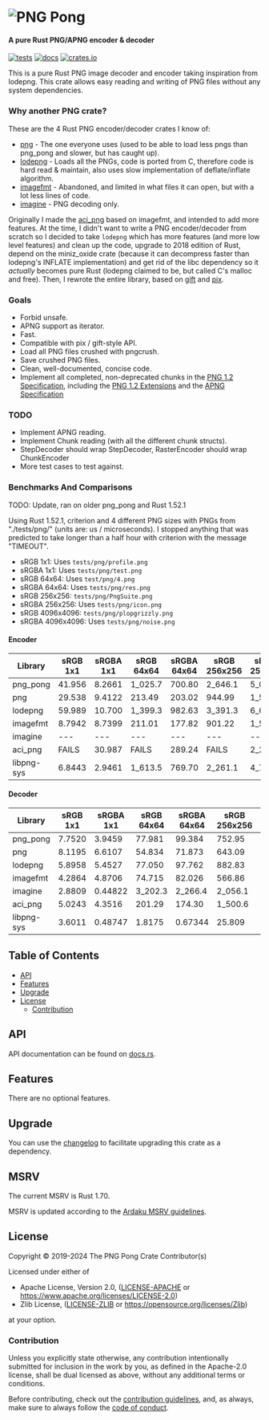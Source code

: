 # ![PNG Pong]

#### A pure Rust PNG/APNG encoder & decoder

[![tests](https://github.com/AldaronLau/png_pong/workflows/tests/badge.svg)](https://github.com/AldaronLau/png_pong/actions?query=workflow%3Atests)
[![docs](https://docs.rs/png_pong/badge.svg)](https://docs.rs/png_pong)
[![crates.io](https://img.shields.io/crates/v/png_pong.svg)](https://crates.io/crates/png_pong)

This is a pure Rust PNG image decoder and encoder taking inspiration from
lodepng.  This crate allows easy reading and writing of PNG files without any
system dependencies.

### Why another PNG crate?

These are the 4 Rust PNG encoder/decoder crates I know of:
- [png] - The one everyone uses (used to be able to load less pngs than
  png\_pong and slower, but has caught up).
- [lodepng] - Loads all the PNGs, code is ported from C, therefore code is hard
  read & maintain, also uses slow implementation of deflate/inflate algorithm.
- [imagefmt] - Abandoned, and limited in what files it can open, but with a lot
  less lines of code.
- [imagine] - PNG decoding only.

Originally I made the [aci\_png] based on imagefmt, and intended to add more
features.  At the time, I didn't want to write a PNG encoder/decoder from
scratch so I decided to take `lodepng` which has more features (and more low
level features) and clean up the code, upgrade to 2018 edition of Rust, depend
on the miniz\_oxide crate (because it can decompress faster than lodepng's
INFLATE implementation) and get rid of the libc dependency so it *actually*
becomes pure Rust (lodepng claimed to be, but called C's malloc and free).
Then, I rewrote the entire library, based on [gift] and [pix].

### Goals

 - Forbid unsafe.
 - APNG support as iterator.
 - Fast.
 - Compatible with pix / gift-style API.
 - Load all PNG files crushed with pngcrush.
 - Save crushed PNG files.
 - Clean, well-documented, concise code.
 - Implement all completed, non-deprecated chunks in the
   [PNG 1.2 Specification], including the [PNG 1.2 Extensions] and the
   [APNG Specification]

### TODO

 - Implement APNG reading.
 - Implement Chunk reading (with all the different chunk structs).
 - StepDecoder should wrap StepDecoder, RasterEncoder should wrap ChunkEncoder
 - More test cases to test against.

### Benchmarks And Comparisons

TODO: Update, ran on older png\_pong and Rust 1.52.1

Using Rust 1.52.1, criterion and 4 different PNG sizes with PNGs from
"./tests/png/" (units are: us / microseconds).  I stopped anything that was
predicted to take longer than a half hour with criterion with the message
"TIMEOUT".

- sRGB 1x1: Uses `tests/png/profile.png`
- sRGBA 1x1: Uses `tests/png/test.png`
- sRGB 64x64: Uses `test/png/4.png`
- sRGBA 64x64: Uses `tests/png/res.png`
- sRGB 256x256: `tests/png/PngSuite.png`
- sRGBA 256x256: Uses `tests/png/icon.png`
- sRGB 4096x4096: `tests/png/plopgrizzly.png`
- sRGBA 4096x4096: Uses `tests/png/noise.png`

#### Encoder

| Library    | sRGB 1x1 | sRGBA 1x1 | sRGB 64x64 | sRGBA 64x64 | sRGB 256x256 | sRGBA 256x256 | sRGB 4096x4096 | sRGBA 4096x4096 |
|------------|----------|-----------|------------|-------------|--------------|---------------|----------------|-----------------|
| png_pong   | 41.956   | 8.2661    | 1\_025.7   | 700.80      | 2\_646.1     | 5\_061.5      | 587\_320       | 3\_587\_100     |
| png        | 29.538   | 9.4122    | 213.49     | 203.02      | 944.99       | 1\_534.3      | 201\_680       | 1\_535\_300     |
| lodepng    | 59.989   | 10.700    | 1\_399.3   | 982.63      | 3\_391.3     | 6\_664.7      | 831\_190       | 3\_394\_900     |
| imagefmt   | 8.7942   | 8.7399    | 211.01     | 177.82      | 901.22       | 1\_569.4      | 218\_550       | 1\_285\_700     |
| imagine    | ---      | ---       | ---        | ---         | ---          | ---           | ---            | ---             |
| aci_png    | FAILS    | 30.987    | FAILS      | 289.24      | FAILS        | 2\_298.1      | FAILS          | 2\_135\_400     |
| libpng-sys | 6.8443   | 2.9461    | 1\_613.5   | 769.70      | 2\_261.1     | 4\_745.2      | 520\_770       | 2\_926\_900     |

#### Decoder

| Library    | sRGB 1x1 | sRGBA 1x1 | sRGB 64x64 | sRGBA 64x64 | sRGB 256x256 | sRGBA 256x256 | sRGB 4096x4096 | sRGBA 4096x4096 |
|------------|----------|-----------|------------|-------------|--------------|---------------|----------------|-----------------|
| png_pong   | 7.7520   | 3.9459    | 77.981     | 99.384      | 752.95       | 901.98        | 178\_880       | 570\_200        |
| png        | 8.1195   | 6.6107    | 54.834     | 71.873      | 643.09       | 686.29        | 128\_000       | 355\_080        |
| lodepng    | 5.8958   | 5.4527    | 77.050     | 97.762      | 882.83       | 982.76        | 230\_570       | 563\_210        |
| imagefmt   | 4.2864   | 4.8706    | 74.715     | 82.026      | 566.86       | 758.27        | 69\_465        | 545\_060        |
| imagine    | 2.8809   | 0.44822   | 3\_202.3   | 2\_266.4    | 2\_056.1     | 10\_753       | 442\_750       | 27\_944\_000    |
| aci_png    | 5.0243   | 4.3516    | 201.29     | 174.30      | 1\_500.6     | 1\_689.8      | 398\_340       | 1\_323\_600     |
| libpng-sys | 3.6011   | 0.48747   | 1.8175     | 0.67344     | 25.809       | 4.4175        | 19\_400        | 18\_262         |

## Table of Contents

 - [API]
 - [Features]
 - [Upgrade]
 - [License]
   - [Contribution]

## API

API documentation can be found on [docs.rs].

## Features

There are no optional features.

## Upgrade

You can use the [changelog] to facilitate upgrading this crate as a dependency.

## MSRV

The current MSRV is Rust 1.70.

MSRV is updated according to the [Ardaku MSRV guidelines].

## License

Copyright © 2019-2024 The PNG Pong Crate Contributor(s)

Licensed under either of
 - Apache License, Version 2.0, ([LICENSE-APACHE] or
   <https://www.apache.org/licenses/LICENSE-2.0>)
 - Zlib License, ([LICENSE-ZLIB] or <https://opensource.org/licenses/Zlib>)

at your option.

### Contribution

Unless you explicitly state otherwise, any contribution intentionally submitted
for inclusion in the work by you, as defined in the Apache-2.0 license, shall be
dual licensed as above, without any additional terms or conditions.

Before contributing, check out the [contribution guidelines], and, as always,
make sure to always follow the [code of conduct].

[Ardaku MSRV guidelines]: https://github.com/ardaku/.github/blob/v1/profile/MSRV.md
[PNG Pong]: https://raw.githubusercontent.com/AldaronLau/png_pong/v0/res/icon.png
[code of conduct]: https://github.com/AldaronLau/png_pong/blob/v0/CODE_OF_CONDUCT.md
[contribution guidelines]: https://github.com/AldaronLau/png_pong/blob/v0/CONTRIBUTING.md
[LICENSE-APACHE]: https://github.com/AldaronLau/png_pong/blob/v0/LICENSE-APACHE
[LICENSE-ZLIB]: https://github.com/AldaronLau/png_pong/blob/v0/LICENSE-ZLIB
[changelog]: https://github.com/AldaronLau/png_pong/blob/v0/CHANGELOG.md
[docs.rs]: https://docs.rs/png_pong
[API]: #api
[Features]: #features
[Upgrade]: #upgrade
[License]: #license
[Contribution]: #contribution
[PNG 1.2 Specification]: http://www.libpng.org/pub/png/spec/1.2/PNG-Contents.html
[PNG 1.2 Extensions]: https://pmt.sourceforge.io/specs/pngext-1.2.0-pdg-h20.html
[APNG Specification]: https://wiki.mozilla.org/APNG_Specification
[gift]: https://crates.io/crates/gift
[pix]: https://crates.io/crates/pix
[aci\_png]: https://crates.io/crates/aci_png
[png]: https://crates.io/crates/png
[lodepng]: https://crates.io/crates/lodepng
[imagefmt]: https://crates.io/crates/imagefmt
[imagine]: https://crates.io/crates/imagine
